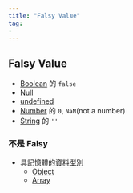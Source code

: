 ```yaml
---
title: "Falsy Value"
tag: 
- 
---
```

## Falsy Value
- [Boolean](Boolean.md) 的 `false`
- [Null](Null.md)
- [undefined](undefined.md)
- [Number](Number.md) 的 `0`, `NaN`(not a number)
- [String](String.md) 的 `''`

### 不是 Falsy 
- 具記憶體的[資料型別](資料型別.md)
	- [Object](Object.md)
	- [Array](Array.md)

